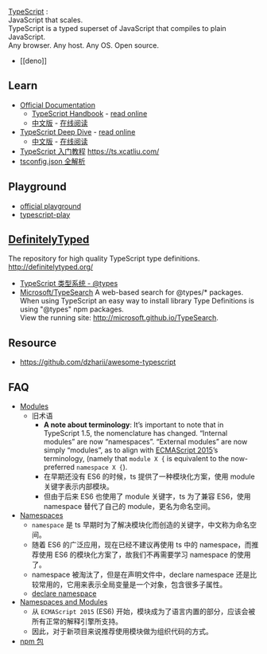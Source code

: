[TypeScript](https://www.typescriptlang.org/) :  
JavaScript that scales.  
TypeScript is a typed superset of JavaScript that compiles to plain JavaScript.  
Any browser. Any host. Any OS. Open source.  


- [[deno]]



## Learn
- [Official Documentation](https://www.typescriptlang.org/docs/home.html)
  - [TypeScript Handbook](https://github.com/Microsoft/TypeScript-Handbook) - [read online](https://www.typescriptlang.org/docs/handbook/basic-types.html)
  - [中文版](https://github.com/zhongsp/TypeScript) - [在线阅读](https://zhongsp.gitbook.io/typescript-handbook/)
- [TypeScript Deep Dive](https://github.com/basarat/typescript-book/) - [read online](https://basarat.gitbooks.io/typescript/content/docs/getting-started.html)
  - [中文版](https://jkchao.github.io/typescript-book-chinese/) - [在线阅读](https://jkchao.github.io/typescript-book-chinese/)
- [TypeScript 入门教程](https://github.com/xcatliu/typescript-tutorial) https://ts.xcatliu.com/
- [tsconfig.json 全解析](https://lq782655835.github.io/blogs/project/ts-tsconfig.html)



## Playground
- [official playground](https://www.typescriptlang.org/play/index.html)
- [typescript-play](https://typescript-play.js.org)



## [DefinitelyTyped](https://github.com/DefinitelyTyped/DefinitelyTyped)
The repository for high quality TypeScript type definitions. http://definitelytyped.org/
- [TypeScript 类型系统 - @types](https://jkchao.github.io/typescript-book-chinese/typings/types.html)
- [Microsoft/TypeSearch](https://microsoft.github.io/TypeSearch/) A web-based search for @types/* packages.  
When using TypeScript an easy way to install library Type Definitions is using "@types" npm packages.  
View the running site: http://microsoft.github.io/TypeSearch.  



## Resource
- https://github.com/dzharii/awesome-typescript



## FAQ
- [Modules](https://www.typescriptlang.org/docs/handbook/modules.html)
  - 旧术语
    - **A note about terminology**: It’s important to note that in TypeScript 1.5, the nomenclature has changed. “Internal modules” are now “namespaces”. “External modules” are now simply “modules”, as to align with [ECMAScript 2015](http://www.ecma-international.org/ecma-262/6.0/)’s terminology, (namely that `module X {` is equivalent to the now-preferred `namespace X {`).
    - 在早期还没有 ES6 的时候，ts 提供了一种模块化方案，使用 module 关键字表示内部模块。
    - 但由于后来 ES6 也使用了 module 关键字，ts 为了兼容 ES6，使用 namespace 替代了自己的 module，更名为命名空间。
- [Namespaces](https://www.typescriptlang.org/docs/handbook/namespaces.html)
  - `namespace` 是 ts 早期时为了解决模块化而创造的关键字，中文称为命名空间。
  - 随着 ES6 的广泛应用，现在已经不建议再使用 ts 中的 namespace，而推荐使用 ES6 的模块化方案了，故我们不再需要学习 namespace 的使用了。
  - namespace 被淘汰了，但是在声明文件中，declare namespace 还是比较常用的，它用来表示全局变量是一个对象，包含很多子属性。
  - [declare namespace](https://ts.xcatliu.com/basics/declaration-files#declare-namespace)
- [Namespaces and Modules](https://www.typescriptlang.org/docs/handbook/namespaces-and-modules.html)
  - 从 `ECMAScript 2015` (ES6) 开始，模块成为了语言内置的部分，应该会被所有正常的解释引擎所支持。
  - 因此，对于新项目来说推荐使用模块做为组织代码的方式。
- [npm 包](https://ts.xcatliu.com/basics/declaration-files#npm-bao)
